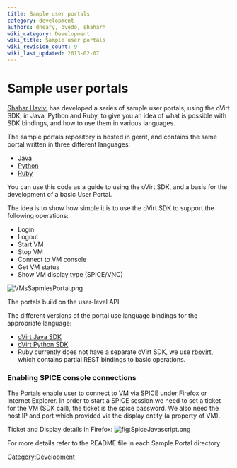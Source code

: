 ```yaml
---
title: Sample user portals
category: development
authors: dneary, ovedo, shaharh
wiki_category: Development
wiki_title: Sample user portals
wiki_revision_count: 9
wiki_last_updated: 2013-02-07
---
```


# Sample user portals

[ Shahar Havivi](User:Shaharh) has developed a series of sample user portals, using the oVirt SDK, in Java, Python and Ruby, to give you an idea of what is possible with SDK bindings, and how to use them in various languages.

The sample portals repository is hosted in gerrit, and contains the same portal written in three different languages:

*   [Java](http://gerrit.ovirt.org/gitweb?p=samples-portals.git;a=tree;f=java)
*   [Python](http://gerrit.ovirt.org/gitweb?p=samples-portals.git;a=tree;f=python)
*   [Ruby](http://gerrit.ovirt.org/gitweb?p=samples-portals.git;a=tree;f=ruby)

You can use this code as a guide to using the oVirt SDK, and a basis for the development of a basic User Portal.

The idea is to show how simple it is to use the oVirt SDK to support the following operations:

*   Login
*   Logout
*   Start VM
*   Stop VM
*   Connect to VM console
*   Get VM status
*   Show VM display type (SPICE/VNC)

![](VMsSapmlesPortal.png "VMsSapmlesPortal.png")

The portals build on the user-level API.

The different versions of the portal use language bindings for the appropriate language:

*   [oVirt Java SDK](http://www.ovirt.org/Java-sdk)
*   [oVirt Python SDK](http://www.ovirt.org/Python-sdk)
*   Ruby currently does not have a separate oVirt SDK, we use [rbovirt](https://github.com/abenari/rbovirt), which contains partial REST bindings to basic operations.

### Enabling SPICE console connections

The Portals enable user to connect to VM via SPICE under Firefox or Internet Explorer. In order to start a SPICE session we need to set a ticket for the VM (SDK call), the ticket is the spice password. We also need the host IP and port which provided via the display entity (a property of VM).

Ticket and Display details in Firefox: ![](SpiceJavascript.png "fig:SpiceJavascript.png")

For more details refer to the README file in each Sample Portal directory

<Category:Development>
